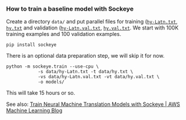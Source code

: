 ### How to train a baseline model with Sockeye

Create a directory `data/` and put parallel files for training ([`hy-Latn.txt`](hy-Latn.txt), [`hy.txt`](hy.txt) and validation  ([`hy-Latn.val.txt`](hy-Latn.val.txt), [`hy.val.txt`](hy.val.txt).  We start with 100K training examples and 100 validation examples.

```
pip install sockeye
```

There is an optional data preparation step, we will skip it for now.

```
python -m sockeye.train --use-cpu \
            -s data/hy-Latn.txt -t data/hy.txt \
            -vs data/hy-Latn.val.txt -vt data/hy.val.txt \
            -o models/
```

This will take 15 hours or so.

See also: [Train Neural Machine Translation Models with Sockeye
 | AWS Machine Learning Blog](https://aws.amazon.com/de/blogs/machine-learning/train-neural-machine-translation-models-with-sockeye/)
